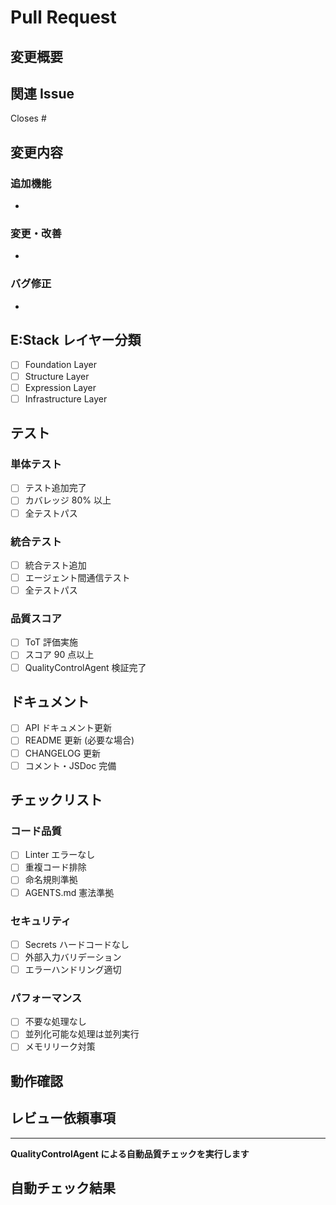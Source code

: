 # Pull Request

## 変更概要

<!-- この PR で実装した内容の概要 -->

## 関連 Issue

Closes #<!-- Issue 番号 -->

## 変更内容

### 追加機能

-

### 変更・改善

-

### バグ修正

-

## E:Stack レイヤー分類

- [ ] Foundation Layer
- [ ] Structure Layer
- [ ] Expression Layer
- [ ] Infrastructure Layer

## テスト

### 単体テスト

- [ ] テスト追加完了
- [ ] カバレッジ 80% 以上
- [ ] 全テストパス

### 統合テスト

- [ ] 統合テスト追加
- [ ] エージェント間通信テスト
- [ ] 全テストパス

### 品質スコア

- [ ] ToT 評価実施
- [ ] スコア 90 点以上
- [ ] QualityControlAgent 検証完了

## ドキュメント

- [ ] API ドキュメント更新
- [ ] README 更新 (必要な場合)
- [ ] CHANGELOG 更新
- [ ] コメント・JSDoc 完備

## チェックリスト

### コード品質

- [ ] Linter エラーなし
- [ ] 重複コード排除
- [ ] 命名規則準拠
- [ ] AGENTS.md 憲法準拠

### セキュリティ

- [ ] Secrets ハードコードなし
- [ ] 外部入力バリデーション
- [ ] エラーハンドリング適切

### パフォーマンス

- [ ] 不要な処理なし
- [ ] 並列化可能な処理は並列実行
- [ ] メモリリーク対策

## 動作確認

<!-- スクリーンショットや動作確認結果を貼り付け -->

## レビュー依頼事項

<!-- レビュアーに特に確認してほしい点 -->

---

**QualityControlAgent による自動品質チェックを実行します**

## 自動チェック結果

<!-- GitHub Actions が自動的に結果を追記 -->

